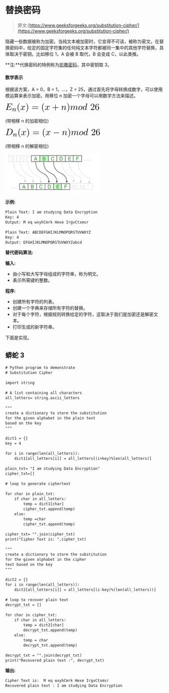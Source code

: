 # 替换密码

> 原文:[https://www.geeksforgeeks.org/substitution-cipher/](https://www.geeksforgeeks.org/substitution-cipher/)

隐藏一些数据被称为加密。当纯文本被加密时，它变得不可读，被称为密文。在替换密码中，给定的固定字符集的任何纯文本字符都被同一集中的其他字符替换，具体取决于密钥。比如移位 1，A 会被 B 取代，B 会变成 C，以此类推。

**注:**代换密码的特例称为[凯撒密码](https://www.geeksforgeeks.org/caesar-cipher-in-cryptography/)，其中密钥取 3。

#### 数学表示

根据该方案，A = 0，B = 1，…，Z = 25，通过首先将字母转换成数字，可以使用模运算来表示加密。用移位 n 加密一个字母可以用数学方法来描述。

![E_n(x)=(x+n)mod\ 26](img/f0d4ff136171640a80a035ba7870a141.png)

(带相移 n 的加密相位)

![D_n(x)=(x-n)mod\ 26](img/d05bfd5f7c7840072ce325be9b80ccb2.png)

(带相移 n 的解密相位)

![substitution-cipher](img/7a9efa3a4f29c27f3876f950ff08fd9b.png)

**示例:**

```
Plain Text: I am studying Data Encryption
Key: 4
Output: M eq wxyhCmrk Hexe IrgvCtxmsr

Plain Text: ABCDEFGHIJKLMNOPQRSTUVWXYZ
Key: 4
Output: EFGHIJKLMNOPQRSTUVWXYZabcd
```

**替代密码算法:**

**输入:**

*   由小写和大写字母组成的字符串，称为明文。
*   表示所需键的整数。

**程序:**

*   创建所有字符的列表。
*   创建一个字典来存储所有字符的替换。
*   对于每个字符，根据规则转换给定的字符，这取决于我们是加密还是解密文本。
*   打印生成的新字符串。

下面是实现。

## 蟒蛇 3

```
# Python program to demonstrate
# Substitution Cipher

import string

# A list containing all characters
all_letters= string.ascii_letters

"""
create a dictionary to store the substitution
for the given alphabet in the plain text
based on the key
"""

dict1 = {}
key = 4

for i in range(len(all_letters)):
    dict1[all_letters[i]] = all_letters[(i+key)%len(all_letters)]

plain_txt= "I am studying Data Encryption"
cipher_txt=[]

# loop to generate ciphertext

for char in plain_txt:
    if char in all_letters:
        temp = dict1[char]
        cipher_txt.append(temp)
    else:
        temp =char
        cipher_txt.append(temp)

cipher_txt= "".join(cipher_txt)
print("Cipher Text is: ",cipher_txt)

"""
create a dictionary to store the substitution
for the given alphabet in the cipher
text based on the key
"""

dict2 = {}    
for i in range(len(all_letters)):
    dict2[all_letters[i]] = all_letters[(i-key)%(len(all_letters))]

# loop to recover plain text
decrypt_txt = []

for char in cipher_txt:
    if char in all_letters:
        temp = dict2[char]
        decrypt_txt.append(temp)
    else:
        temp = char
        decrypt_txt.append(temp)

decrypt_txt = "".join(decrypt_txt)
print("Recovered plain text :", decrypt_txt)
```

**输出:**

```
Cipher Text is:  M eq wxyhCmrk Hexe IrgvCtxmsr
Recovered plain text : I am studying Data Encryption
```